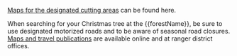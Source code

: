 [Maps for the designated cutting areas](https://www.fs.usda.gov/detail/okawen/passes-permits/?cid=fsbdev3_053596) can be found here.

When searching for your Christmas tree at the {{forestName}},
be sure to use designated motorized roads and to be aware of seasonal road closures.
[Maps and travel publications](https://www.fs.usda.gov/main/okawen/maps-pubs 'Okanogan-Wenatchee
    maps and publications')
are available online and at ranger district offices.
